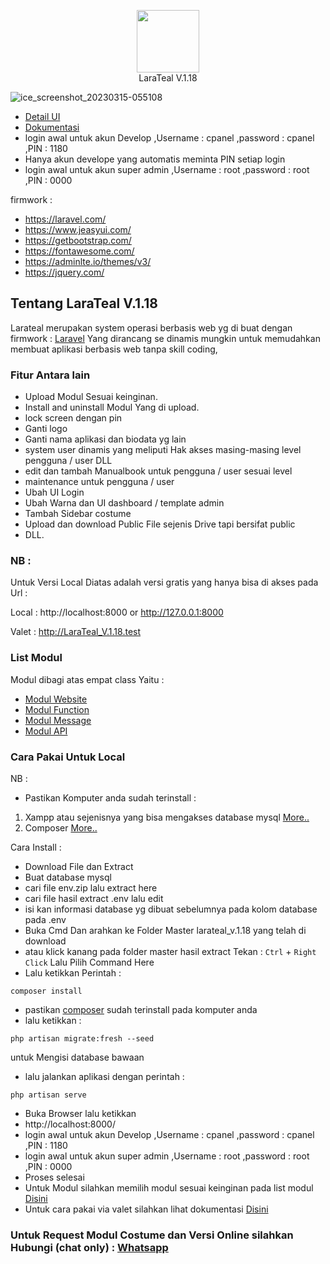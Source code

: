 <p align="center">
    <img src="https://user-images.githubusercontent.com/127891037/225124851-a0b010d3-ff8f-4b30-a1ed-c3ba1dddfdca.png" width="100"><br>
    LaraTeal V.1.18
</p>

![ice_screenshot_20230315-055108](https://user-images.githubusercontent.com/127891037/225153749-e006549b-e3ab-417c-b6ad-af664754b6ac.png)

- [Detail UI](https://github.com/laratealcorp/detail_master) 
- [Dokumentasi](https://github.com/laratealcorp/doc) 
- login awal untuk akun Develop ,Username : cpanel ,password : cpanel ,PIN : 1180
- Hanya akun develope yang automatis meminta PIN setiap login
- login awal untuk akun super admin ,Username : root ,password : root ,PIN : 0000

firmwork : 
- https://laravel.com/
- https://www.jeasyui.com/
- https://getbootstrap.com/
- https://fontawesome.com/
- https://adminlte.io/themes/v3/
- https://jquery.com/

## Tentang LaraTeal V.1.18

Larateal merupakan system operasi berbasis web yg di buat dengan firmwork : [Laravel](https://laravel.com/) Yang dirancang se dinamis mungkin untuk memudahkan membuat aplikasi berbasis web tanpa skill coding, 

### Fitur Antara lain

- Upload Modul Sesuai keinginan.
- Install and uninstall Modul Yang di upload.
- lock screen dengan pin
- Ganti logo 
- Ganti nama aplikasi dan biodata yg lain
- system user dinamis yang meliputi Hak akses masing-masing level pengguna / user DLL
- edit dan tambah Manualbook untuk pengguna / user sesuai level
- maintenance untuk pengguna / user
- Ubah UI Login 
- Ubah Warna dan UI dashboard / template admin
- Tambah Sidebar costume
- Upload dan download Public File sejenis Drive tapi bersifat public
- DLL.

### NB :

Untuk Versi Local Diatas adalah versi gratis yang hanya bisa di akses pada Url :

Local : http://localhost:8000 or http://127.0.0.1:8000

Valet : http://LaraTeal_V.1.18.test

### List Modul
Modul dibagi atas empat class Yaitu :

- [Modul Website](https://github.com/laratealcorp/modul_web)
- [Modul Function](https://github.com/laratealcorp/modul_function)
- [Modul Message](https://github.com/laratealcorp/modul_msg)
- [Modul API](https://github.com/laratealcorp/modul_api)

### Cara Pakai Untuk Local
NB :
- Pastikan Komputer anda sudah terinstall :
 1. Xampp atau sejenisnya yang bisa mengakses database mysql [More..](https://www.apachefriends.org/download.html)
 2. Composer [More..](https://getcomposer.org/)

Cara Install :
- Download File dan Extract
- Buat database mysql 
- cari file env.zip lalu extract here
- cari file hasil extract .env lalu edit
- isi kan informasi database yg dibuat sebelumnya pada kolom database pada .env
- Buka Cmd Dan arahkan ke Folder Master larateal_v.1.18 yang telah di download
- atau klick kanang pada folder master hasil extract Tekan : `Ctrl` + `Right Click`  Lalu Pilih Command Here
- Lalu ketikkan Perintah :
```
composer install
```
- pastikan [composer](https://getcomposer.org/) sudah terinstall pada komputer anda 
- lalu ketikkan :
```
php artisan migrate:fresh --seed
```
untuk Mengisi database bawaan

- lalu jalankan aplikasi dengan perintah :
```
php artisan serve
```
- Buka Browser lalu ketikkan 
- http://localhost:8000/
- login awal untuk akun Develop ,Username : cpanel ,password : cpanel ,PIN : 1180
- login awal untuk akun super admin ,Username : root ,password : root ,PIN : 0000
- Proses selesai
- Untuk Modul silahkan memilih modul sesuai keinginan pada list modul [Disini](https://github.com/laratealcorp/master_larateal_v.1.18/blob/main/README.md#list-modul)
- Untuk cara pakai via valet silahkan lihat dokumentasi [Disini](https://laravel.com/docs/10.x/valet)


### Untuk Request Modul Costume dan Versi Online silahkan Hubungi (chat only) : [Whatsapp](https://wa.me/083136245050)
